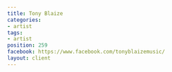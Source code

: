 ```yaml
---
title: Tony Blaize
categories:
- artist
tags:
- artist
position: 259
facebook: https://www.facebook.com/tonyblaizemusic/
layout: client
---
```


